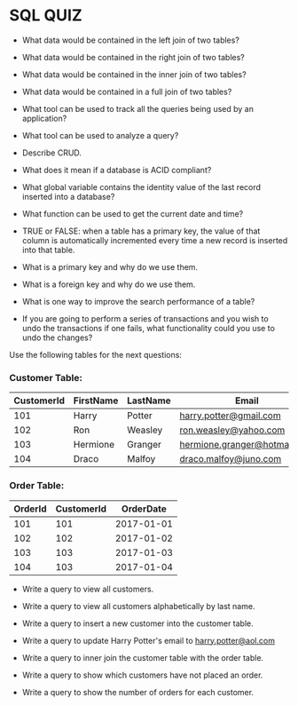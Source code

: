 # SQL QUIZ

- What data would be contained in the left join of two tables?

- What data would be contained in the right join of two tables?

- What data would be contained in the inner join of two tables?

- What data would be contained in a full join of two tables?

- What tool can be used to track all the queries being used by an application?

- What tool can be used to analyze a query?

- Describe CRUD.

- What does it mean if a database is ACID compliant?

- What global variable contains the identity value of the last record inserted into a database?

- What function can be used to get the current date and time?

- TRUE or FALSE: when a table has a primary key, the value of that column is automatically incremented every time a new record is inserted into that table.

- What is a primary key and why do we use them.

- What is a foreign key and why do we use them.

- What is one way to improve the search performance of a table?

- If you are going to perform a series of transactions and you wish to undo the transactions if one fails, what functionality could you use to undo the changes?

Use the following tables for the next questions:

### Customer Table:

| CustomerId | FirstName | LastName | Email                        |
|------------|-----------|----------|------------------------------|
| 101        | Harry     | Potter   | harry.potter@gmail.com       |
| 102        | Ron       | Weasley  | ron.weasley@yahoo.com        |
| 103        | Hermione  | Granger  | hermione.granger@hotmail.com |
| 104        | Draco     | Malfoy   | draco.malfoy@juno.com        |

### Order Table:

| OrderId | CustomerId | OrderDate  |
|---------|------------|------------|
| 101     | 101        | 2017-01-01 |
| 102     | 102        | 2017-01-02 |
| 103     | 103        | 2017-01-03 |
| 104     | 103        | 2017-01-04 |

- Write a query to view all customers.

- Write a query to view all customers alphabetically by last name.

- Write a query to insert a new customer into the customer table.

- Write a query to update Harry Potter's email to harry.potter@aol.com

- Write a query to inner join the customer table with the order table.

- Write a query to show which customers have not placed an order.

- Write a query to show the number of orders for each customer.
